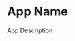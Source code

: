 <!doctype html>
<html>
	<head>
		<title>App Name</title>		
	</head>
	<body>
		<h1>App Name</h1>
		<p>App Description</p>		
	</body>
	
</html>